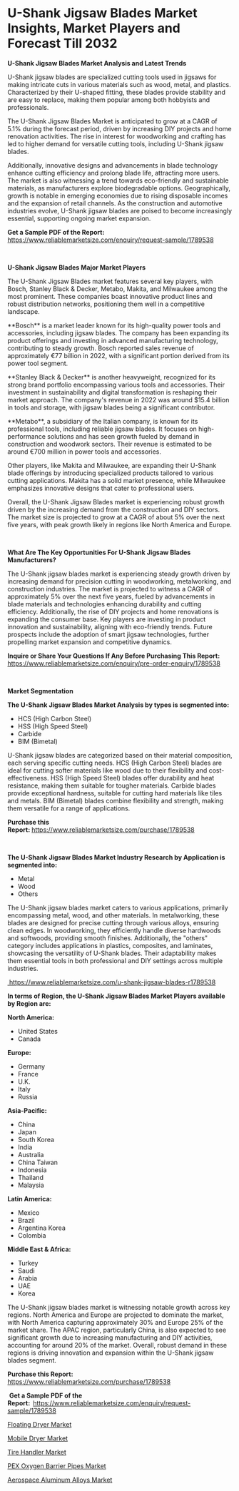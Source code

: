 <p><h1>U-Shank Jigsaw Blades Market Insights, Market Players and Forecast Till 2032</h1></p><p><strong>U-Shank Jigsaw Blades Market Analysis and Latest Trends</strong></p>
<p><p>U-Shank jigsaw blades are specialized cutting tools used in jigsaws for making intricate cuts in various materials such as wood, metal, and plastics. Characterized by their U-shaped fitting, these blades provide stability and are easy to replace, making them popular among both hobbyists and professionals.</p><p>The U-Shank Jigsaw Blades Market is anticipated to grow at a CAGR of 5.1% during the forecast period, driven by increasing DIY projects and home renovation activities. The rise in interest for woodworking and crafting has led to higher demand for versatile cutting tools, including U-Shank jigsaw blades. </p><p>Additionally, innovative designs and advancements in blade technology enhance cutting efficiency and prolong blade life, attracting more users. The market is also witnessing a trend towards eco-friendly and sustainable materials, as manufacturers explore biodegradable options. Geographically, growth is notable in emerging economies due to rising disposable incomes and the expansion of retail channels. As the construction and automotive industries evolve, U-Shank jigsaw blades are poised to become increasingly essential, supporting ongoing market expansion.</p></p>
<p><strong>Get a Sample PDF of the Report:&nbsp;</strong> <a href="https://www.reliablemarketsize.com/enquiry/request-sample/1789538?utm_campaign=2640&utm_medium=2&utm_source=Github&utm_content=ia&utm_term=25032025&utm_id=u-shank-jigsaw-blades">https://www.reliablemarketsize.com/enquiry/request-sample/1789538</a></p>
<p>&nbsp;</p>
<p><strong>U-Shank Jigsaw Blades Major Market Players</strong></p>
<p><p>The U-Shank Jigsaw Blades market features several key players, with Bosch, Stanley Black & Decker, Metabo, Makita, and Milwaukee among the most prominent. These companies boast innovative product lines and robust distribution networks, positioning them well in a competitive landscape. </p><p>**Bosch** is a market leader known for its high-quality power tools and accessories, including jigsaw blades. The company has been expanding its product offerings and investing in advanced manufacturing technology, contributing to steady growth. Bosch reported sales revenue of approximately €77 billion in 2022, with a significant portion derived from its power tool segment.</p><p>**Stanley Black & Decker** is another heavyweight, recognized for its strong brand portfolio encompassing various tools and accessories. Their investment in sustainability and digital transformation is reshaping their market approach. The company's revenue in 2022 was around $15.4 billion in tools and storage, with jigsaw blades being a significant contributor.</p><p>**Metabo**, a subsidiary of the Italian company, is known for its professional tools, including reliable jigsaw blades. It focuses on high-performance solutions and has seen growth fueled by demand in construction and woodwork sectors. Their revenue is estimated to be around €700 million in power tools and accessories.</p><p>Other players, like Makita and Milwaukee, are expanding their U-Shank blade offerings by introducing specialized products tailored to various cutting applications. Makita has a solid market presence, while Milwaukee emphasizes innovative designs that cater to professional users.</p><p>Overall, the U-Shank Jigsaw Blades market is experiencing robust growth driven by the increasing demand from the construction and DIY sectors. The market size is projected to grow at a CAGR of about 5% over the next five years, with peak growth likely in regions like North America and Europe.</p></p>
<p>&nbsp;</p>
<p><strong>What Are The Key Opportunities For U-Shank Jigsaw Blades Manufacturers?</strong></p>
<p><p>The U-Shank jigsaw blades market is experiencing steady growth driven by increasing demand for precision cutting in woodworking, metalworking, and construction industries. The market is projected to witness a CAGR of approximately 5% over the next five years, fueled by advancements in blade materials and technologies enhancing durability and cutting efficiency. Additionally, the rise of DIY projects and home renovations is expanding the consumer base. Key players are investing in product innovation and sustainability, aligning with eco-friendly trends. Future prospects include the adoption of smart jigsaw technologies, further propelling market expansion and competitive dynamics.</p></p>
<p><strong>Inquire or Share Your Questions If Any Before Purchasing This Report:</strong> <a href="https://www.reliablemarketsize.com/enquiry/pre-order-enquiry/1789538?utm_campaign=2640&utm_medium=2&utm_source=Github&utm_content=ia&utm_term=25032025&utm_id=u-shank-jigsaw-blades">https://www.reliablemarketsize.com/enquiry/pre-order-enquiry/1789538</a></p>
<p>&nbsp;</p>
<p><strong>Market Segmentation</strong></p>
<p><strong>The U-Shank Jigsaw Blades Market Analysis by types is segmented into:</strong></p>
<p><ul><li>HCS (High Carbon Steel)</li><li>HSS (High Speed Steel)</li><li>Carbide</li><li>BIM (Bimetal)</li></ul></p>
<p><p>U-Shank jigsaw blades are categorized based on their material composition, each serving specific cutting needs. HCS (High Carbon Steel) blades are ideal for cutting softer materials like wood due to their flexibility and cost-effectiveness. HSS (High Speed Steel) blades offer durability and heat resistance, making them suitable for tougher materials. Carbide blades provide exceptional hardness, suitable for cutting hard materials like tiles and metals. BIM (Bimetal) blades combine flexibility and strength, making them versatile for a range of applications.</p></p>
<p><strong>Purchase this Report:&nbsp;</strong><a href="https://www.reliablemarketsize.com/purchase/1789538?utm_campaign=2640&utm_medium=2&utm_source=Github&utm_content=ia&utm_term=25032025&utm_id=u-shank-jigsaw-blades">https://www.reliablemarketsize.com/purchase/1789538</a></p>
<p>&nbsp;</p>
<p><strong>The U-Shank Jigsaw Blades Market Industry Research by Application is segmented into:</strong></p>
<p><ul><li>Metal</li><li>Wood</li><li>Others</li></ul></p>
<p><p>The U-Shank jigsaw blades market caters to various applications, primarily encompassing metal, wood, and other materials. In metalworking, these blades are designed for precise cutting through various alloys, ensuring clean edges. In woodworking, they efficiently handle diverse hardwoods and softwoods, providing smooth finishes. Additionally, the "others" category includes applications in plastics, composites, and laminates, showcasing the versatility of U-Shank blades. Their adaptability makes them essential tools in both professional and DIY settings across multiple industries.</p></p>
<p><a href="https://www.reliablemarketsize.com/u-shank-jigsaw-blades-r1789538?utm_campaign=2640&utm_medium=2&utm_source=Github&utm_content=ia&utm_term=25032025&utm_id=u-shank-jigsaw-blades">&nbsp;https://www.reliablemarketsize.com/u-shank-jigsaw-blades-r1789538</a></p>
<p><strong>In terms of Region, the U-Shank Jigsaw Blades Market Players available by Region are:</strong></p>
<p>
    <p> <strong> North America: </strong>
        <ul>
            <li>United States</li>
            <li>Canada</li>
        </ul>
        </p> 
    <p> <strong> Europe: </strong>
        <ul>
            <li>Germany</li>
            <li>France</li>
            <li>U.K.</li>
            <li>Italy</li>
            <li>Russia</li>
        </ul>
        </p> 
    <p> <strong> Asia-Pacific: </strong>
        <ul>
            <li>China</li>
            <li>Japan</li>
            <li>South Korea</li>
            <li>India</li>
            <li>Australia</li>
            <li>China Taiwan</li>
            <li>Indonesia</li>
            <li>Thailand</li>
            <li>Malaysia</li>
        </ul>
        </p> 
    <p> <strong> Latin America: </strong>
        <ul>
            <li>Mexico</li>
            <li>Brazil</li>
            <li>Argentina Korea</li>
            <li>Colombia</li>
        </ul>
        </p> 
    <p> <strong> Middle East & Africa: </strong>
        <ul>
            <li>Turkey</li>
            <li>Saudi</li>
            <li>Arabia</li>
            <li>UAE</li>
            <li>Korea</li>
        </ul>
    </p>
    </p>
<p><p>The U-Shank jigsaw blades market is witnessing notable growth across key regions. North America and Europe are projected to dominate the market, with North America capturing approximately 30% and Europe 25% of the market share. The APAC region, particularly China, is also expected to see significant growth due to increasing manufacturing and DIY activities, accounting for around 20% of the market. Overall, robust demand in these regions is driving innovation and expansion within the U-Shank jigsaw blades segment.</p></p>
<p><strong>Purchase this Report: </strong><a href="https://www.reliablemarketsize.com/purchase/1789538?utm_campaign=2640&utm_medium=2&utm_source=Github&utm_content=ia&utm_term=25032025&utm_id=u-shank-jigsaw-blades">https://www.reliablemarketsize.com/purchase/1789538</a></p>
<p>&nbsp;<strong>Get a Sample PDF of the Report:&nbsp;&nbsp;</strong><a href="https://www.reliablemarketsize.com/enquiry/request-sample/1789538?utm_campaign=2640&utm_medium=2&utm_source=Github&utm_content=ia&utm_term=25032025&utm_id=u-shank-jigsaw-blades">https://www.reliablemarketsize.com/enquiry/request-sample/1789538</a></p>
<p><strong></strong></p>
<p><p><a href="https://www.linkedin.com/pulse/floating-dryer-market-report-based-its-anticipated-57-cagr-jnzvc?utm_campaign=2640&utm_medium=2&utm_source=Github&utm_content=ia&utm_term=25032025&utm_id=u-shank-jigsaw-blades">Floating Dryer Market</a></p><p><a href="https://www.linkedin.com/pulse/mobile-dryer-market-overview-industry-growth-worth-projected-zmjwc?utm_campaign=2640&utm_medium=2&utm_source=Github&utm_content=ia&utm_term=25032025&utm_id=u-shank-jigsaw-blades">Mobile Dryer Market</a></p><p><a href="https://www.linkedin.com/pulse/tire-handler-market-size-value-report-growth-potential-12-twymf?utm_campaign=2640&utm_medium=2&utm_source=Github&utm_content=ia&utm_term=25032025&utm_id=u-shank-jigsaw-blades">Tire Handler Market</a></p><p><a href="https://github.com/ChiragRp1/Market-Research-Report-List-7/blob/main/pex-oxygen-barrier-pipes-market.md?utm_campaign=2640&utm_medium=2&utm_source=Github&utm_content=ia&utm_term=25032025&utm_id=u-shank-jigsaw-blades">PEX Oxygen Barrier Pipes Market</a></p><p><a href="https://github.com/gukenneth26571/Market-Research-Report-List-1/blob/main/aerospace-aluminum-alloys-market.md?utm_campaign=2640&utm_medium=2&utm_source=Github&utm_content=ia&utm_term=25032025&utm_id=u-shank-jigsaw-blades">Aerospace Aluminum Alloys Market</a></p></p>